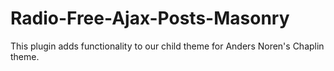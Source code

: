 # Radio-Free-Ajax-Posts-Masonry
This plugin adds functionality to our child theme for Anders Noren's Chaplin theme.
